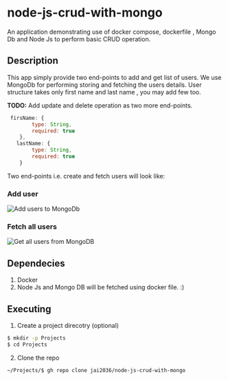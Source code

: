 # node-js-crud-with-mongo
An application demonstrating use of docker compose, dockerfile , Mongo Db and Node Js to perform basic CRUD operation.

## Description
This app simply provide two end-points to add and get list of users. We use MongoDb for performing storing and fetching the users details. 
User structure takes only first name and last name , you may add few too. 

**TODO:** Add update and delete operation as two more end-points. 

```javascript
 firsName: {
        type: String,
        required: true
    },
   lastName: {
        type: String,
        required: true
    }
```

Two end-points i.e. create and fetch users will look like: 
### Add user
![Add users to MongoDb](https://github.com/jai2036/node-js-crud-with-mongo/blob/master/images/Add_users_to_users_collections.png)

### Fetch all users
![Get all users from MongoDB](https://github.com/jai2036/node-js-crud-with-mongo/blob/master/images/get_all_users_from_db.png)


## Dependecies
1. Docker 
2. Node Js and Mongo DB will be fetched using docker file. :)

## Executing
1. Create a project direcotry (optional) 
```bash
$ mkdir -p Projects 
$ cd Projects
```
2. Clone the repo
```bash
~/Projects/$ gh repo clone jai2036/node-js-crud-with-mongo 
```
